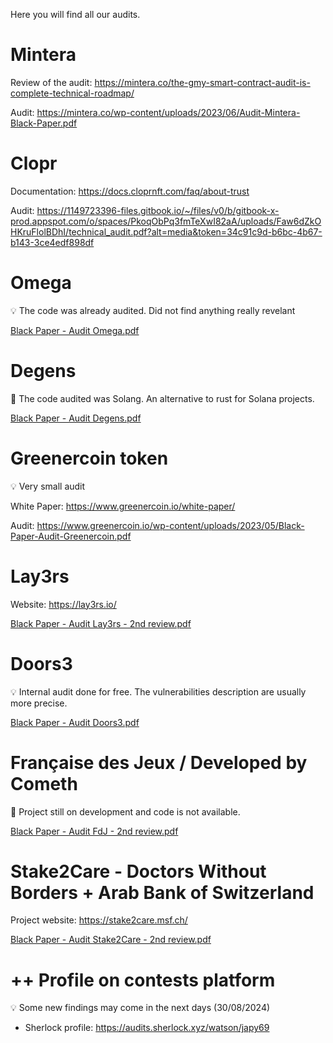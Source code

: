 Here you will find all our audits.

# Mintera

Review of the audit: https://mintera.co/the-gmy-smart-contract-audit-is-complete-technical-roadmap/

Audit: https://mintera.co/wp-content/uploads/2023/06/Audit-Mintera-Black-Paper.pdf

# Clopr

Documentation: https://docs.cloprnft.com/faq/about-trust

Audit: https://1149723396-files.gitbook.io/~/files/v0/b/gitbook-x-prod.appspot.com/o/spaces/PkoqObPq3fmTeXwI82aA/uploads/Faw6dZkOHKruFlolBDhI/technical_audit.pdf?alt=media&token=34c91c9d-b6bc-4b67-b143-3ce4edf898df

# Omega

<aside>
💡 The code was already audited. Did not find anything really revelant
</aside>

[Black Paper - Audit Omega.pdf](https://prod-files-secure.s3.us-west-2.amazonaws.com/5f4cd516-b9b8-4b13-b9d9-072463b06bbe/d85b2e80-2a69-43ca-853e-72a9ea7a5fb4/Black_Paper_-_Audit_Omega_(2).pdf)

# Degens

<aside>
🚨 The code audited was Solang. An alternative to rust for Solana projects.
</aside>

[Black Paper - Audit Degens.pdf](https://prod-files-secure.s3.us-west-2.amazonaws.com/5f4cd516-b9b8-4b13-b9d9-072463b06bbe/daa568f0-bad2-4c6d-a40f-9c6a93cfe21c/Black_Paper_-_Audit_Degens.pdf)

# Greenercoin token

<aside>
💡 Very small audit

</aside>

White Paper: https://www.greenercoin.io/white-paper/

Audit: https://www.greenercoin.io/wp-content/uploads/2023/05/Black-Paper-Audit-Greenercoin.pdf

# Lay3rs

Website: https://lay3rs.io/

[Black Paper - Audit Lay3rs - 2nd review.pdf](https://prod-files-secure.s3.us-west-2.amazonaws.com/5f4cd516-b9b8-4b13-b9d9-072463b06bbe/809dffbb-4bfc-4e71-ae78-72cc4787074b/Black_Paper_-_Audit_Lay3rs_-_2nde_review_(3).pdf)

# Doors3

<aside>
💡 Internal audit done for free. The vulnerabilities description are usually more precise.

</aside>

[Black Paper - Audit Doors3.pdf](https://prod-files-secure.s3.us-west-2.amazonaws.com/5f4cd516-b9b8-4b13-b9d9-072463b06bbe/060b02d6-56ed-4eb0-a6f2-e913fd179762/Black_Paper_-_Audit_Doors3_(2).pdf)

# Française des Jeux / Developed by Cometh

<aside>
🚧 Project still on development and code is not available.

</aside>

[Black Paper - Audit FdJ - 2nd review.pdf](https://prod-files-secure.s3.us-west-2.amazonaws.com/5f4cd516-b9b8-4b13-b9d9-072463b06bbe/d70dcd11-aad0-4ac2-8229-ddf1cc41d29a/Audit_FdJ_-_Second_review_(1).pdf)

# Stake2Care - Doctors Without Borders + Arab Bank of Switzerland

Project website: https://stake2care.msf.ch/

[Black Paper - Audit Stake2Care - 2nd review.pdf](https://prod-files-secure.s3.us-west-2.amazonaws.com/5f4cd516-b9b8-4b13-b9d9-072463b06bbe/434abd2c-6723-460b-881f-4f98c2ef0040/Black_Paper_-_Audit_Stake2Care_-_2nd_review_(1).pdf)

# ++ Profile on contests platform

<aside>
💡 Some new findings may come in the next days (30/08/2024)

</aside>

- Sherlock profile: https://audits.sherlock.xyz/watson/japy69
